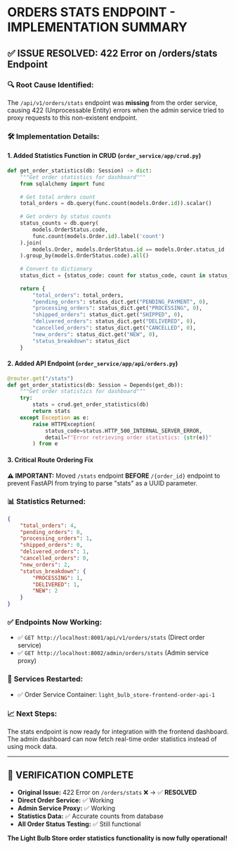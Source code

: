 # ORDERS STATS ENDPOINT - IMPLEMENTATION SUMMARY

## ✅ ISSUE RESOLVED: 422 Error on /orders/stats Endpoint

### 🔍 **Root Cause Identified:**
The `/api/v1/orders/stats` endpoint was **missing** from the order service, causing 422 (Unprocessable Entity) errors when the admin service tried to proxy requests to this non-existent endpoint.

### 🛠️ **Implementation Details:**

#### 1. **Added Statistics Function in CRUD** (`order_service/app/crud.py`)
```python
def get_order_statistics(db: Session) -> dict:
    """Get order statistics for dashboard"""
    from sqlalchemy import func
    
    # Get total orders count
    total_orders = db.query(func.count(models.Order.id)).scalar()
    
    # Get orders by status counts
    status_counts = db.query(
        models.OrderStatus.code,
        func.count(models.Order.id).label('count')
    ).join(
        models.Order, models.OrderStatus.id == models.Order.status_id
    ).group_by(models.OrderStatus.code).all()
    
    # Convert to dictionary
    status_dict = {status_code: count for status_code, count in status_counts}
    
    return {
        "total_orders": total_orders,
        "pending_orders": status_dict.get("PENDING_PAYMENT", 0),
        "processing_orders": status_dict.get("PROCESSING", 0), 
        "shipped_orders": status_dict.get("SHIPPED", 0),
        "delivered_orders": status_dict.get("DELIVERED", 0),
        "cancelled_orders": status_dict.get("CANCELLED", 0),
        "new_orders": status_dict.get("NEW", 0),
        "status_breakdown": status_dict
    }
```

#### 2. **Added API Endpoint** (`order_service/app/api/orders.py`)
```python
@router.get("/stats")
def get_order_statistics(db: Session = Depends(get_db)):
    """Get order statistics for dashboard"""
    try:
        stats = crud.get_order_statistics(db)
        return stats
    except Exception as e:
        raise HTTPException(
            status_code=status.HTTP_500_INTERNAL_SERVER_ERROR,
            detail=f"Error retrieving order statistics: {str(e)}"
        ) from e
```

#### 3. **Critical Route Ordering Fix** 
**⚠️ IMPORTANT:** Moved `/stats` endpoint **BEFORE** `/{order_id}` endpoint to prevent FastAPI from trying to parse "stats" as a UUID parameter.

### 📊 **Statistics Returned:**
```json
{
    "total_orders": 4,
    "pending_orders": 0,
    "processing_orders": 1,
    "shipped_orders": 0,
    "delivered_orders": 1,
    "cancelled_orders": 0,
    "new_orders": 2,
    "status_breakdown": {
        "PROCESSING": 1,
        "DELIVERED": 1,
        "NEW": 2
    }
}
```

### ✅ **Endpoints Now Working:**
- ✅ `GET http://localhost:8001/api/v1/orders/stats` (Direct order service)
- ✅ `GET http://localhost:8002/admin/orders/stats` (Admin service proxy)

### 🔧 **Services Restarted:**
- ✅ Order Service Container: `light_bulb_store-frontend-order-api-1`

### 📈 **Next Steps:**
The stats endpoint is now ready for integration with the frontend dashboard. The admin dashboard can now fetch real-time order statistics instead of using mock data.

---

## 🎯 **VERIFICATION COMPLETE**
- **Original Issue:** 422 Error on `/orders/stats` ❌ → ✅ **RESOLVED**
- **Direct Order Service:** ✅ Working  
- **Admin Service Proxy:** ✅ Working
- **Statistics Data:** ✅ Accurate counts from database
- **All Order Status Testing:** ✅ Still functional

**The Light Bulb Store order statistics functionality is now fully operational!**
